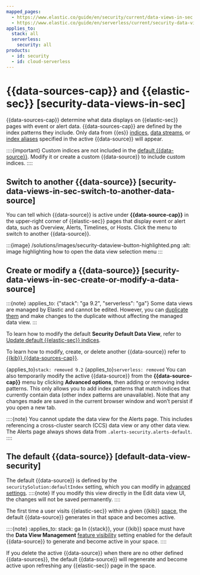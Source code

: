 ```yaml
---
mapped_pages:
  - https://www.elastic.co/guide/en/security/current/data-views-in-sec.html
  - https://www.elastic.co/guide/en/serverless/current/security-data-views-in-sec.html
applies_to:
  stack: all
  serverless:
    security: all
products:
  - id: security
  - id: cloud-serverless
---
```


# {{data-sources-cap}} and {{elastic-sec}} [security-data-views-in-sec]

{{data-sources-cap}} determine what data displays on {{elastic-sec}} pages with event or alert data. {{data-sources-cap}} are defined by the index patterns they include. Only data from {{es}} [indices](/manage-data/data-store/index-basics.md), [data streams](/manage-data/data-store/data-streams.md), or [index aliases](/manage-data/data-store/aliases.md) specified in the active {{data-source}} will appear.

::::{important}
Custom indices are not included in the [default {{data-source}}](/solutions/security/get-started/data-views-elastic-security.md#default-data-view-security). Modify it or create a custom {{data-source}} to include custom indices.
::::



## Switch to another {{data-source}} [security-data-views-in-sec-switch-to-another-data-source]

You can tell which {{data-source}} is active under **{{data-source-cap}}** in the upper-right corner of {{elastic-sec}} pages that display event or alert data, such as Overview, Alerts, Timelines, or Hosts. Click the menu to switch to another {{data-source}}.

:::{image} /solutions/images/security-dataview-button-highlighted.png
:alt: image highlighting how to open the data view selection menu
:::


## Create or modify a {{data-source}} [security-data-views-in-sec-create-or-modify-a-data-source]

:::{note}
:applies_to: {"stack": "ga 9.2", "serverless": "ga"}
Some data views are managed by Elastic and cannot be edited. However, you can [duplicate them](/explore-analyze/find-and-organize/data-views.md#duplicate-managed-data-view) and make changes to the duplicate without affecting the managed data view. 
:::

To learn how to modify the default **Security Default Data View**, refer to [Update default {{elastic-sec}} indices](/solutions/security/get-started/configure-advanced-settings.md#update-sec-indices).

To learn how to modify, create, or delete another {{data-source}} refer to [{{kib}} {{data-sources-cap}}](/explore-analyze/find-and-organize/data-views.md).

{applies_to}`stack: removed 9.2` {applies_to}`serverless: removed` You can also temporarily modify the active {{data-source}} from the **{{data-source-cap}}** menu by clicking **Advanced options**, then adding or removing index patterns. This only allows you to add index patterns that match indices that currently contain data (other index patterns are unavailable). Note that any changes made are saved in the current browser window and won’t persist if you open a new tab.

::::{note}
You cannot update the data view for the Alerts page. This includes referencing a cross-cluster search (CCS) data view or any other data view. The Alerts page always shows data from `.alerts-security.alerts-default`.
::::



## The default {{data-source}} [default-data-view-security]

The default {{data-source}} is defined by the `securitySolution:defaultIndex` setting, which you can modify in [advanced settings](/solutions/security/get-started/configure-advanced-settings.md#update-sec-indices).
::::{note}
If you modify this view directly in the Edit data view UI, the changes will not be saved permanently.
::::


The first time a user visits {{elastic-sec}} within a given {{kib}} [space](/deploy-manage/manage-spaces.md), the default {{data-source}} generates in that space and becomes active.

::::{note}
:applies_to: stack: ga
In {{stack}}, your {{kib}} space must have the **Data View Management** [feature visibility](/deploy-manage/manage-spaces.md) setting enabled for the default {{data-source}} to generate and become active in your space.
::::


If you delete the active {{data-source}} when there are no other defined {{data-sources}}, the default {{data-source}} will regenerate and become active upon refreshing any {{elastic-sec}} page in the space.
